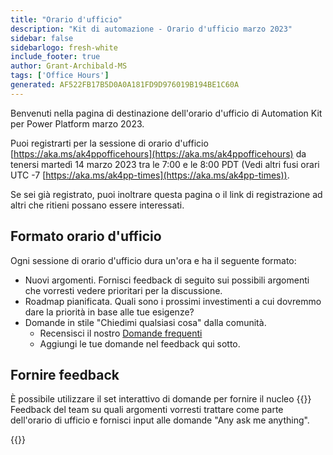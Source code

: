 ```yaml
---
title: "Orario d'ufficio"
description: "Kit di automazione - Orario d'ufficio marzo 2023"
sidebar: false
sidebarlogo: fresh-white
include_footer: true
author: Grant-Archibald-MS
tags: ['Office Hours']
generated: AF522FB17B5D0A0A181FD9D976019B194BE1C60A
---
```


Benvenuti nella pagina di destinazione dell'orario d'ufficio di Automation Kit per Power Platform marzo 2023.

Puoi registrarti per la sessione di orario d'ufficio [https://aka.ms/ak4ppofficehours](https://aka.ms/ak4ppofficehours) da tenersi martedì 14 marzo 2023 tra le 7:00 e le 8:00 PDT (Vedi altri fusi orari UTC -7 [https://aka.ms/ak4pp-times](https://aka.ms/ak4pp-times)).

Se sei già registrato, puoi inoltrare questa pagina o il link di registrazione ad altri che ritieni possano essere interessati.

## Formato orario d'ufficio

Ogni sessione di orario d'ufficio dura un'ora e ha il seguente formato:

- Nuovi argomenti. Fornisci feedback di seguito sui possibili argomenti che vorresti vedere prioritari per la discussione.
- Roadmap pianificata. Quali sono i prossimi investimenti a cui dovremmo dare la priorità in base alle tue esigenze?
- Domande in stile "Chiedimi qualsiasi cosa" dalla comunità.
    - Recensisci il nostro [Domande frequenti](/it/frequently-asked-questions)
    - Aggiungi le tue domande nel feedback qui sotto.

## Fornire feedback

È possibile utilizzare il set interattivo di domande per fornire il nucleo {{<product-name>}} Feedback del team su quali argomenti vorresti trattare come parte dell'orario di ufficio e fornisci input alle domande "Any ask me anything".

{{<questions name="/content/it/office-hours/march-2023.json" completed="Grazie per aver completato il feedback" showNavigationButtons="false" locale="it">}}
